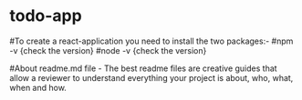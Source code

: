 # todo-app

#To create a react-application you need to install the two packages:-
#npm -v  {check the version}
#node -v {check the version}

#About readme.md file - 
The best readme files are creative guides that allow a reviewer to understand everything your project is about, who, what, when and how.
